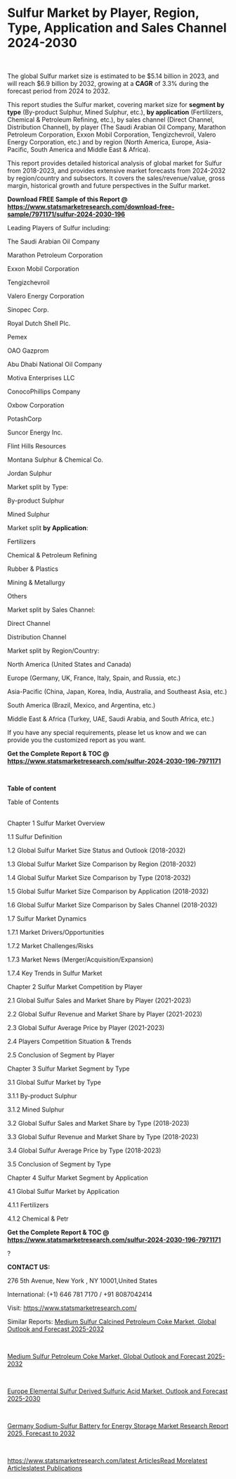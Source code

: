 <h1>Sulfur Market by Player, Region, Type, Application and Sales Channel 2024-2030</h1><br/><p>The global Sulfur market size is estimated to be $5.14 billion in 2023, and will reach $6.9 billion by 2032, growing at a <strong>CAGR</strong> of 3.3% during the forecast period from 2024 to 2032.</p>
 
 
 
 <p>This report studies the Sulfur market, covering market size for <strong>segment by type</strong> (By-product Sulphur, Mined Sulphur, etc.), <strong>by application</strong> (Fertilizers, Chemical & Petroleum Refining, etc.), by sales channel (Direct Channel, Distribution Channel), by player (The Saudi Arabian Oil Company, Marathon Petroleum Corporation, Exxon Mobil Corporation, Tengizchevroil, Valero Energy Corporation, etc.) and by region (North America, Europe, Asia-Pacific, South America and Middle East & Africa).</p>
 
 
 
 <p>This report provides detailed historical analysis of global market for Sulfur from 2018-2023, and provides extensive market forecasts from 2024-2032 by region/country and subsectors. It covers the sales/revenue/value, gross margin, historical growth and future perspectives in the Sulfur market.</p>
 
 
 
 <p><strong>Download FREE Sample of this Report @ <a href="https://www.statsmarketresearch.com/download-free-sample/7971171/sulfur-2024-2030-196">https://www.statsmarketresearch.com/download-free-sample/7971171/sulfur-2024-2030-196</a></strong></p>
 
 
 
 <p>Leading Players of Sulfur including:</p>
 
 
 
 <p>The Saudi Arabian Oil Company</p>
 
 
 
 <p>Marathon Petroleum Corporation</p>
 
 
 
 <p>Exxon Mobil Corporation</p>
 
 
 
 <p>Tengizchevroil</p>
 
 
 
 <p>Valero Energy Corporation</p>
 
 
 
 <p>Sinopec Corp.</p>
 
 
 
 <p>Royal Dutch Shell Plc.</p>
 
 
 
 <p>Pemex</p>
 
 
 
 <p>OAO Gazprom</p>
 
 
 
 <p>Abu Dhabi National Oil Company</p>
 
 
 
 <p>Motiva Enterprises LLC</p>
 
 
 
 <p>ConocoPhillips Company</p>
 
 
 
 <p>Oxbow Corporation</p>
 
 
 
 <p>PotashCorp</p>
 
 
 
 <p>Suncor Energy Inc.</p>
 
 
 
 <p>Flint Hills Resources</p>
 
 
 
 <p>Montana Sulphur & Chemical Co.</p>
 
 
 
 <p>Jordan Sulphur</p>
 
 
 
 <p>Market split by Type:</p>
 
 
 
 <p>By-product Sulphur</p>
 
 
 
 <p>Mined Sulphur</p>
 
 
 
 <p>Market split <strong>by Application</strong>:</p>
 
 
 
 <p>Fertilizers</p>
 
 
 
 <p>Chemical & Petroleum Refining</p>
 
 
 
 <p>Rubber & Plastics</p>
 
 
 
 <p>Mining & Metallurgy</p>
 
 
 
 <p>Others</p>
 
 
 
 <p>Market split by Sales Channel:</p>
 
 
 
 <p>Direct Channel</p>
 
 
 
 <p>Distribution Channel</p>
 
 
 
 <p>Market split by Region/Country:</p>
 
 
 
 <p>North America (United States and Canada)</p>
 
 
 
 <p>Europe (Germany, UK, France, Italy, Spain, and Russia, etc.)</p>
 
 
 
 <p>Asia-Pacific (China, Japan, Korea, India, Australia, and Southeast Asia, etc.)</p>
 
 
 
 <p>South America (Brazil, Mexico, and Argentina, etc.)</p>
 
 
 
 <p>Middle East & Africa (Turkey, UAE, Saudi Arabia, and South Africa, etc.)</p>
 
 
 
 <p>If you have any special requirements, please let us know and we can provide you the customized report as you want.</p>
 
 
 
 <div><b>Get the Complete Report & TOC @ <a href="https://www.statsmarketresearch.com/sulfur-2024-2030-196-7971171">https://www.statsmarketresearch.com/sulfur-2024-2030-196-7971171</a></b></div>
 
 
 
 <p><br />
 
 <b>Table of content</b></p>
 
 
 
 <p>Table of Contents<br />
 
 <br />
 
 Chapter 1 Sulfur Market Overview<br />
 
 1.1 Sulfur Definition<br />
 
 1.2 Global Sulfur Market Size Status and Outlook (2018-2032)<br />
 
 1.3 Global Sulfur Market Size Comparison by Region (2018-2032)<br />
 
 1.4 Global Sulfur Market Size Comparison by Type (2018-2032)<br />
 
 1.5 Global Sulfur Market Size Comparison by Application (2018-2032)<br />
 
 1.6 Global Sulfur Market Size Comparison by Sales Channel (2018-2032)<br />
 
 1.7 Sulfur Market Dynamics<br />
 
 1.7.1 Market Drivers/Opportunities<br />
 
 1.7.2 Market Challenges/Risks<br />
 
 1.7.3 Market News (Merger/Acquisition/Expansion)<br />
 
 1.7.4 Key Trends in Sulfur Market<br />
 
 Chapter 2 Sulfur Market Competition by Player<br />
 
 2.1 Global Sulfur Sales and Market Share by Player (2021-2023)<br />
 
 2.2 Global Sulfur Revenue and Market Share by Player (2021-2023)<br />
 
 2.3 Global Sulfur Average Price by Player (2021-2023)<br />
 
 2.4 Players Competition Situation & Trends<br />
 
 2.5 Conclusion of Segment by Player<br />
 
 Chapter 3 Sulfur Market Segment by Type<br />
 
 3.1 Global Sulfur Market by Type<br />
 
 3.1.1 By-product Sulphur<br />
 
 3.1.2 Mined Sulphur<br />
 
 3.2 Global Sulfur Sales and Market Share by Type (2018-2023)<br />
 
 3.3 Global Sulfur Revenue and Market Share by Type (2018-2023)<br />
 
 3.4 Global Sulfur Average Price by Type (2018-2023)<br />
 
 3.5 Conclusion of Segment by Type<br />
 
 Chapter 4 Sulfur Market Segment by Application<br />
 
 4.1 Global Sulfur Market by Application<br />
 
 4.1.1 Fertilizers<br />
 
 4.1.2 Chemical & Petr</p>
 
 
 
 <div><b>Get the Complete Report & TOC @ <a href="https://www.statsmarketresearch.com/sulfur-2024-2030-196-7971171">https://www.statsmarketresearch.com/sulfur-2024-2030-196-7971171</a></b></div>
 
 
 
 <p>? </p>
 
 
 
 <p><b>CONTACT US:</b><br />
 
 276 5th Avenue, New York , NY 10001,United States<br />
 
 International: (+1) 646 781 7170 / +91 8087042414<br />
 
 Visit: <a href="https://www.statsmarketresearch.com/">https://www.statsmarketresearch.com/</a><br />
 
 Similar Reports: <a href="https://www.statsmarketresearch.com/sulfur-2024-2030-196-7971171">Medium Sulfur Calcined Petroleum Coke Market, Global Outlook and Forecast 2025-2032 </a><br />
 
 <br />
 
 <a href="https://www.statsmarketresearch.com/sulfur-2024-2030-196-7971171">Medium Sulfur Petroleum Coke Market, Global Outlook and Forecast 2025-2032 </a><br />
 
 <br />
 
 <a href="https://www.statsmarketresearch.com/sulfur-2024-2030-196-7971171">Europe Elemental Sulfur Derived Sulfuric Acid Market, Outlook and Forecast 2025-2030</a><br />
 
 <br />
 
 <a href="https://www.statsmarketresearch.com/sulfur-2024-2030-196-7971171">Germany Sodium-Sulfur Battery for Energy Storage Market Research Report 2025, Forecast to 2032</a><br />
 
 <br />
 
 <a href="https://gyeongbokgung.com">https://www.statsmarketresearch.com/</a><a href="https://hallyeomaritime.com">latest Articles</a><a href="https://jingwansa.com">Read More</a><a href="https://nguoiviet.jp/">latest Articles</a><a href="https://www.intelmarketresearch.com/">latest Publications</a></p>